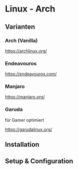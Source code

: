 # Linux - Arch

## Varianten

### Arch (Vanilla)
https://archlinux.org/


### Endeavouros

https://endeavouros.com/


### Manjaro

https://manjaro.org/


### Garuda

für Gamer optimiert

https://garudalinux.org/

## Installation


## Setup & Configuration
